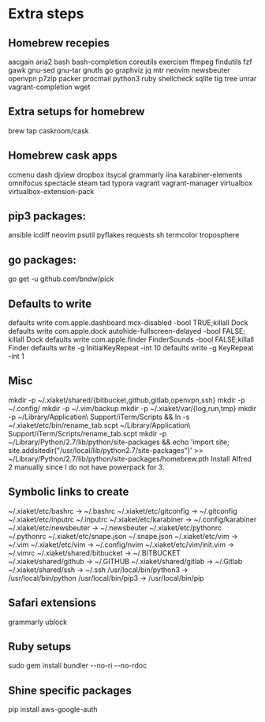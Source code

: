# Extra steps

## Homebrew recepies

aacgain
aria2
bash
bash-completion
coreutils
exercism
ffmpeg
findutils
fzf
gawk
gnu-sed
gnu-tar
gnutls
go
graphviz
jq
mtr
neovim
newsbeuter
openvpn
p7zip
packer
procmail
python3
ruby
shellcheck
sqlite
tig
tree
unrar
vagrant-completion
wget

## Extra setups for homebrew

brew tap caskroom/cask

## Homebrew cask apps

ccmenu
dash
djview
dropbox
itsycal
grammarly
iina
karabiner-elements
omnifocus
spectacle
steam
tad
typora
vagrant
vagrant-manager
virtualbox
virtualbox-extension-pack

## pip3 packages:

ansible
icdiff
neovim
psutil
pyflakes
requests
sh
termcolor
troposphere

## go packages:

go get -u github.com/bndw/pick

## Defaults to write

defaults write com.apple.dashboard mcx-disabled -bool TRUE;killall Dock
defaults write com.apple.dock autohide-fullscreen-delayed -bool FALSE; killall Dock
defaults write com.apple.finder FinderSounds -bool FALSE;killall Finder
defaults write -g InitialKeyRepeat -int 10
defaults write -g KeyRepeat -int 1

## Misc

mkdir -p ~/.xiaket/shared/{bitbucket,github,gitlab,openvpn,ssh}
mkdir -p ~/.config/
mkdir -p ~/.vim/backup
mkdir -p ~/.xiaket/var/{log,run,tmp}
mkdir -p ~/Library/Application\ Support/iTerm/Scripts && ln -s ~/.xiaket/etc/bin/rename_tab.scpt ~/Library/Application\ Support/iTerm/Scripts/rename_tab.scpt
mkdir -p ~/Library/Python/2.7/lib/python/site-packages && echo 'import site; site.addsitedir("/usr/local/lib/python2.7/site-packages")' >> ~/Library/Python/2.7/lib/python/site-packages/homebrew.pth
Install Alfred 2 manually since I do not have powerpack for 3.

## Symbolic links to create

~/.xiaket/etc/bashrc -> ~/.bashrc
~/.xiaket/etc/gitconfig -> ~/.gitconfig
~/.xiaket/etc/inputrc ~/.inputrc
~/.xiaket/etc/karabiner -> ~/.config/karabiner
~/.xiaket/etc/newsbeuter -> ~/.newsbeuter
~/.xiaket/etc/pythonrc ~/.pythonrc
~/.xiaket/etc/snape.json ~/.snape.json
~/.xiaket/etc/vim -> ~/.vim
~/.xiaket/etc/vim -> ~/.config/nvim 
~/.xiaket/etc/vim/init.vim -> ~/.vimrc
~/.xiaket/shared/bitbucket -> ~/.BITBUCKET
~/.xiaket/shared/github -> ~/.GITHUB
~/.xiaket/shared/gitlab -> ~/.Gitlab
~/.xiaket/shared/ssh -> ~/.ssh
/usr/local/bin/python3 -> /usr/local/bin/python
/usr/local/bin/pip3 -> /usr/local/bin/pip

## Safari extensions

grammarly
ublock

## Ruby setups
sudo gem install bundler --no-ri --no-rdoc

## Shine specific packages

pip install aws-google-auth
